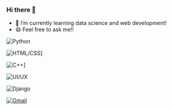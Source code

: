### Hi there 👋
- 🌱 I’m currently learning data science and web development!
- 😄 Feel free to ask me!!

<!--
**8maccaron8/8maccaron8** is a ✨ _special_ ✨ repository because its `README.md` (this file) appears on your GitHub profile.

Here are some ideas to get you started:

- 🔭 I’m currently working on ...
- 🌱 I’m currently learning ...
- 👯 I’m looking to collaborate on ...
- 🤔 I’m looking for help with ...
- 💬 Ask me about ...
- 📫 How to reach me: ...
- 😄 Pronouns: ...
- ⚡ Fun fact: ...
-->


 ![Python](http://img.shields.io/badge/-Tech%20blog-black?style=flat-square&logo=github&link=https://zzsza.github.io/)
	
 ![HTML/CSS](https://img.shields.io/badge/-LinkedIn-blue?style=flat-square&logo=Linkedin&logoColor=white&link=https://www.linkedin.com/in/seong-yun-byeon-8183a8113/)]
	
  ![C++](https://img.shields.io/badge/Youtube-ff0000?style=flat-square&logo=youtube&link=https://www.youtube.com/c/kyleschool)]
	
 ![UI/UX](https://img.shields.io/badge/facebook-1877f2?style=flat-square&logo=facebook&logoColor=white&link=https://www.facebook.com/zzsza)
	
	
  ![Django](https://img.shields.io/badge/Gmail-d14836?style=flat-square&logo=Gmail&logoColor=white)
  
  [![Gmail](https://img.shields.io/badge/Gmail-Green?style=flat-square&logo=Gmail&logoColor=white&link=mailto:snugyun01@gmail.com)](mailto:lhm5689@gmail.com)
